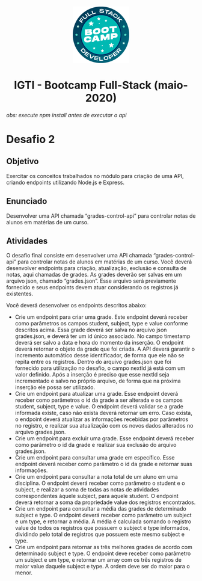 <p align="center">
  <img src="../../assets/bootcamp-logo.png" alt="Logo Bootcamp"/>
</p>

<h1 align="center">IGTI - Bootcamp Full-Stack (maio-2020)</h1>

###### obs: execute npm install antes de executar o api
# Desafio 2

## Objetivo

<p>Exercitar os conceitos trabalhados no módulo para criação de uma API, criando endpoints utilizando Node.js e Express.</p>

## Enunciado

<p>Desenvolver uma API chamada “grades-control-api” para controlar notas de alunos em matérias de um curso.</p>

## Atividades

<p>O desafio final consiste em desenvolver uma API chamada “grades-control-api” para controlar notas de alunos em matérias de um curso.  Você deverá desenvolver endpoints para criação, atualização, exclusão e consulta de notas, aqui chamadas de grades. As grades deverão ser salvas em um arquivo json, chamado “grades.json”. Esse arquivo será previamente fornecido e seus endpoints devem atuar considerando os registros já existentes.</p>
<p>Você deverá desenvolver os endpoints descritos abaixo:</p>

<ul>
  <li>Crie um endpoint para criar uma grade. Este endpoint deverá receber como parâmetros os campos student, subject, type e value conforme descritos acima. Essa grade deverá ser salva no arquivo json grades.json, e deverá ter um id único associado. No campo timestamp deverá ser salvo a data e hora do momento da inserção. O endpoint deverá retornar o objeto da grade que foi criada. A API deverá garantir o incremento automático desse identificador, de forma que ele não se repita entre os registros. Dentro do arquivo grades.json que foi fornecido para utilização no desafio, o campo nextId já está com um valor definido. Após a inserção é preciso que esse nextId seja incrementado e salvo no próprio arquivo, de forma que na próxima inserção ele possa ser utilizado.</li>
  <li>Crie um endpoint para atualizar uma grade. Esse endpoint deverá receber como parâmetros o id da grade a ser alterada e os campos student, subject, type e value. O endpoint deverá validar se a grade informada existe, caso não exista deverá retornar um erro. Caso exista, o endpoint deverá atualizar as informações recebidas por parâmetros no registro, e realizar sua atualização com os novos dados alterados no arquivo grades.json.</li>
  <li>Crie um endpoint para excluir uma grade. Esse endpoint deverá receber como parâmetro o id da grade e realizar sua exclusão do arquivo grades.json.</li>
  <li>Crie um endpoint para consultar uma grade em específico. Esse endpoint deverá receber como parâmetro o id da grade e retornar suas informações.</li>
  <li>Crie um endpoint para consultar a nota total de um aluno em uma disciplina. O endpoint deverá receber como parâmetro o student e o subject, e realizar a soma de todas as notas de atividades correspondentes àquele subject, para aquele student. O endpoint deverá retornar a soma da propriedade value dos registros encontrados.</li>
  <li>Crie um endpoint para consultar a média das grades de determinado subject e type. O endpoint deverá receber como parâmetro um subject e um type, e retornar a média. A média é calculada somando o registro value de todos os registros que possuem o subject e type informados, dividindo pelo total de registros que possuem este mesmo subject e type.</li>
  <li>Crie um endpoint para retornar as três melhores grades de acordo com determinado subject e type. O endpoint deve receber como parâmetro um subject e um type, e retornar um array com os três registros de maior value daquele subject e type. A ordem deve ser do maior para o menor.</li>
</ul>
